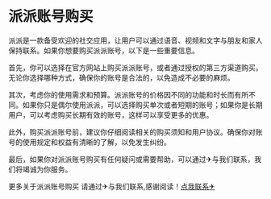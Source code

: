 # 派派账号购买

派派是一款备受欢迎的社交应用，让用户可以通过语音、视频和文字与朋友和家人保持联系。如果你想要购买派派账号，以下是一些重要信息。

首先，你可以选择在官方网站上购买派派账号，或者通过授权的第三方渠道购买。无论你选择哪种方式，确保你的账号是合法的，以免造成不必要的麻烦。

其次，考虑你的使用需求和预算。派派账号的价格因不同的功能和时长而有所不同。如果你只是偶尔使用派派，可以选择购买单次或者短期的账号；如果你是长期用户，可以考虑购买长期有效的账号，这样可以享受更多的优惠。

此外，购买派派账号前，建议你仔细阅读相关的购买须知和用户协议。确保你对账号的使用规定和权益有清晰的了解，以免发生纠纷。

最后，如果你对派派账号购买有任何疑问或需要帮助，可以通过✈与我们联系，我们将竭诚为你服务。

更多关于派派账号购买 请通过✈与我们联系,感谢阅读！[点我联系✈](https://in.G208.com)